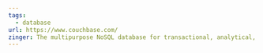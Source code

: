 ```yaml
---
tags:
  - database
url: https://www.couchbase.com/
zinger: The multipurpose NoSQL database for transactional, analytical, mobile, and AI applications.
---
```

